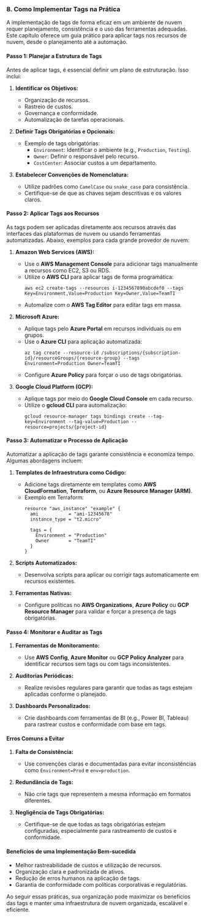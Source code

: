 ### 8. Como Implementar Tags na Prática

A implementação de tags de forma eficaz em um ambiente de nuvem requer planejamento, consistência e o uso das ferramentas adequadas. Este capítulo oferece um guia prático para aplicar tags nos recursos de nuvem, desde o planejamento até a automação.

#### **Passo 1: Planejar a Estrutura de Tags**
Antes de aplicar tags, é essencial definir um plano de estruturação. Isso inclui:

1. **Identificar os Objetivos:**
    - Organização de recursos.
    - Rastreio de custos.
    - Governança e conformidade.
    - Automalização de tarefas operacionais.

2. **Definir Tags Obrigatórias e Opcionais:**
    - Exemplo de tags obrigatórias:
        - `Environment`: Identificar o ambiente (e.g., `Production`, `Testing`).
        - `Owner`: Definir o responsável pelo recurso.
        - `CostCenter`: Associar custos a um departamento.

3. **Estabelecer Convenções de Nomenclatura:**
    - Utilize padrões como `CamelCase` ou `snake_case` para consistência.
    - Certifique-se de que as chaves sejam descritivas e os valores claros.

#### **Passo 2: Aplicar Tags aos Recursos**
As tags podem ser aplicadas diretamente aos recursos através das interfaces das plataformas de nuvem ou usando ferramentas automatizadas. Abaixo, exemplos para cada grande provedor de nuvem:

1. **Amazon Web Services (AWS):**
    - Use o **AWS Management Console** para adicionar tags manualmente a recursos como EC2, S3 ou RDS.
    - Utilize o **AWS CLI** para aplicar tags de forma programática:
      ```
      aws ec2 create-tags --resources i-1234567890abcdef0 --tags Key=Environment,Value=Production Key=Owner,Value=TeamTI
      ```
    - Automalize com o **AWS Tag Editor** para editar tags em massa.

2. **Microsoft Azure:**
    - Aplique tags pelo **Azure Portal** em recursos individuais ou em grupos.
    - Use o **Azure CLI** para aplicação automatizada:
      ```
      az tag create --resource-id /subscriptions/{subscription-id}/resourceGroups/{resource-group} --tags Environment=Production Owner=TeamTI
      ```
    - Configure **Azure Policy** para forçar o uso de tags obrigatórias.

3. **Google Cloud Platform (GCP):**
    - Aplique tags por meio do **Google Cloud Console** em cada recurso.
    - Utilize o **gcloud CLI** para automalização:
      ```
      gcloud resource-manager tags bindings create --tag-key=Environment --tag-value=Production --resource=projects/{project-id}
      ```

#### **Passo 3: Automatizar o Processo de Aplicação**
Automatizar a aplicação de tags garante consistência e economiza tempo. Algumas abordagens incluem:

1. **Templates de Infraestrutura como Código:**
    - Adicione tags diretamente em templates como **AWS CloudFormation**, **Terraform**, ou **Azure Resource Manager (ARM)**.
    - Exemplo em Terraform:
      ```hcl
      resource "aws_instance" "example" {
        ami           = "ami-12345678"
        instance_type = "t2.micro"
 
        tags = {
          Environment = "Production"
          Owner       = "TeamTI"
        }
      }
      ```

2. **Scripts Automatizados:**
    - Desenvolva scripts para aplicar ou corrigir tags automaticamente em recursos existentes.

3. **Ferramentas Nativas:**
    - Configure políticas no **AWS Organizations**, **Azure Policy** ou **GCP Resource Manager** para validar e forçar a presença de tags obrigatórias.

#### **Passo 4: Monitorar e Auditar as Tags**

1. **Ferramentas de Monitoramento:**
    - Use **AWS Config**, **Azure Monitor** ou **GCP Policy Analyzer** para identificar recursos sem tags ou com tags inconsistentes.

2. **Auditorias Periódicas:**
    - Realize revisões regulares para garantir que todas as tags estejam aplicadas conforme o planejado.

3. **Dashboards Personalizados:**
    - Crie dashboards com ferramentas de BI (e.g., Power BI, Tableau) para rastrear custos e conformidade com base em tags.

#### **Erros Comuns a Evitar**

1. **Falta de Consistência:**
    - Use convenções claras e documentadas para evitar inconsistências como `Environment=Prod` e `env=production`.

2. **Redundância de Tags:**
    - Não crie tags que representem a mesma informação em formatos diferentes.

3. **Negligência de Tags Obrigatórias:**
    - Certifique-se de que todas as tags obrigatórias estejam configuradas, especialmente para rastreamento de custos e conformidade.

#### **Benefícios de uma Implementação Bem-sucedida**
- Melhor rastreabilidade de custos e utilização de recursos.
- Organização clara e padronizada de ativos.
- Redução de erros humanos na aplicação de tags.
- Garantia de conformidade com políticas corporativas e regulatórias.

Ao seguir essas práticas, sua organização pode maximizar os benefícios das tags e manter uma infraestrutura de nuvem organizada, escalável e eficiente.


